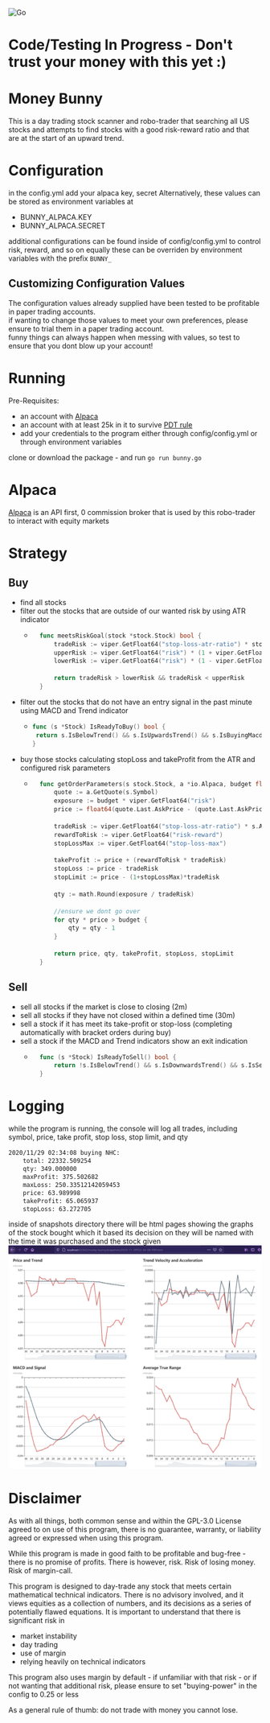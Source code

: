 ![Go](https://github.com/johnmillner/money-bunny/workflows/Go/badge.svg)


# Code/Testing In Progress - Don't trust your money with this yet :) 

# Money Bunny
This is a day trading stock scanner and robo-trader that searching all US stocks and attempts to find stocks with a 
good risk-reward ratio and that are at the start of an upward trend. 

# Configuration
in the config.yml add your alpaca key, secret
Alternatively, these values can be stored as environment variables at 
- BUNNY_ALPACA.KEY
- BUNNY_ALPACA.SECRET

additional configurations can be found inside of config/config.yml to control risk, reward, and so on
equally these can be overriden by environment variables with the prefix `BUNNY_`

## Customizing Configuration Values
The configuration values already supplied have been tested to be profitable in paper trading accounts. <br>
if wanting to change those values to meet your own preferences, please ensure to trial them in a paper trading account. <br>
funny things can always happen when messing with values, so test to ensure that you dont blow up your account!

# Running 
Pre-Requisites:
- an account with [Alpaca](https://alpaca.markets/)
- an account with at least 25k in it to survive [PDT rule](https://www.investopedia.com/terms/p/patterndaytrader.asp)
- add your credentials to the program either through config/config.yml or through environment variables

clone or download the package - and run `go run bunny.go`

# Alpaca
[Alpaca](https://alpaca.markets/) is an API first, 0 commission broker that is used by this robo-trader to interact with equity markets

# Strategy
## Buy
- find all stocks
- filter out the stocks that are outside of our wanted risk by using ATR indicator
    - ```go
        func meetsRiskGoal(stock *stock.Stock) bool {
        	tradeRisk := viper.GetFloat64("stop-loss-atr-ratio") * stock.Atr[len(stock.Atr)-1] / stock.Price.Peek()
        	upperRisk := viper.GetFloat64("risk") * (1 + viper.GetFloat64("exposure-tolerance"))
        	lowerRisk := viper.GetFloat64("risk") * (1 - viper.GetFloat64("exposure-tolerance"))
        
        	return tradeRisk > lowerRisk && tradeRisk < upperRisk
        }
        ```
- filter out the stocks that do not have an entry signal in the past minute using MACD and Trend indicator
    -  ```go
       func (s *Stock) IsReadyToBuy() bool {
       	return s.IsBelowTrend() && s.IsUpwardsTrend() && s.IsBuyingMacdCrossOver()
       }
        ``` 
- buy those stocks calculating stopLoss and takeProfit from the ATR and configured risk parameters
    - ```go
        func getOrderParameters(s stock.Stock, a *io.Alpaca, budget float64) (float64, float64, float64, float64, float64) {
        	quote := a.GetQuote(s.Symbol)
        	exposure := budget * viper.GetFloat64("risk")
        	price := float64(quote.Last.AskPrice - (quote.Last.AskPrice-quote.Last.BidPrice)/2)      
        	
        	tradeRisk := viper.GetFloat64("stop-loss-atr-ratio") * s.Atr[len(s.Atr)-1]
        	rewardToRisk := viper.GetFloat64("risk-reward")
        	stopLossMax := viper.GetFloat64("stop-loss-max")
        
        	takeProfit := price + (rewardToRisk * tradeRisk)
        	stopLoss := price - tradeRisk
        	stopLimit := price - (1+stopLossMax)*tradeRisk
        
        	qty := math.Round(exposure / tradeRisk)
        
        	//ensure we dont go over
        	for qty * price > budget {
        		qty = qty - 1
        	}
        
        	return price, qty, takeProfit, stopLoss, stopLimit
        }
        ```
 
## Sell
- sell all stocks if the market is close to closing (2m)
- sell all stocks if they have not closed within a defined time (30m)
- sell a stock if it has meet its take-profit or stop-loss (completing automatically with bracket orders during buy)
- sell a stock if the MACD and Trend indicators show an exit indication
    - ```go
        func (s *Stock) IsReadyToSell() bool {
            return !s.IsBelowTrend() && s.IsDownwardsTrend() && s.IsSellingMacdCrossUnder()
        }
        ```

# Logging
while the program is running, the console will log all trades, including symbol, price, take profit, stop loss, stop limit, and qty
```
2020/11/29 02:34:08 buying NHC:
	total: 22332.509254
	qty: 349.000000
	maxProfit: 375.502682
	maxLoss: 250.33512142059453
	price: 63.989998
	takeProfit: 65.065937
	stopLoss: 63.272705
```
inside of snapshots directory there will be html pages showing the graphs of the stock bought which it based its decision on
they will be named with the time it was purchased and the stock given
![graphs html showing stock snapshot during buy](example/graphExample.png?raw=true "graphs html showing stock snapshot during buy")

# Disclaimer
As with all things, both common sense and within the GPL-3.0 License agreed to on use of this program, 
there is no guarantee, warranty, or liability agreed or expressed when using this program. 

While this program is made in good faith to be profitable and bug-free - there is no promise of profits.
There is however, risk. Risk of losing money. Risk of margin-call. 

This program is designed to day-trade any stock that meets certain mathematical technical indicators. 
There is no advisory involved, and it views equities as a collection of numbers, 
and its decisions as a series of potentially flawed equations. 
It is important to understand that there is significant risk in 
- market instability
- day trading
- use of margin
- relying heavily on technical indicators

This program also uses margin by default - if unfamiliar with that risk - 
or if not wanting that additional risk, please ensure to set "buying-power" in the config to 0.25 or less 

As a general rule of thumb: do not trade with money you cannot lose.
